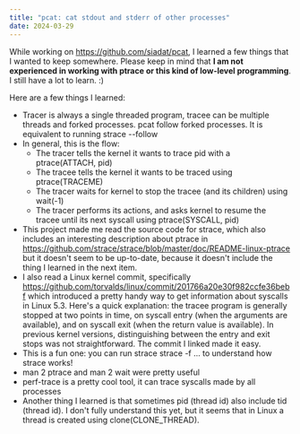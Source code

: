 ```yaml
---
title: "pcat: cat stdout and stderr of other processes"
date: 2024-03-29
---
```


While working on https://github.com/siadat/pcat, I learned a few things that I wanted to keep somewhere. Please keep in mind that **I am not experienced in working with ptrace or this kind of low-level programming**. I still have a lot to learn. :)

Here are a few things I learned:

* Tracer is always a single threaded program, tracee can be multiple threads and forked processes. pcat follow forked processes. It is equivalent to running strace --follow
* In general, this is the flow:
    * The tracer tells the kernel it wants to trace pid with a ptrace(ATTACH, pid)
    * The tracee tells the kernel it wants to be traced using ptrace(TRACEME)
    * The tracer waits for kernel to stop the tracee (and its children) using wait(-1)
    * The tracer performs its actions, and asks kernel to resume the tracee until its next syscall using ptrace(SYSCALL, pid)
* This project made me read the source code for strace, which also includes an interesting description about ptrace in https://github.com/strace/strace/blob/master/doc/README-linux-ptrace but it doesn't seem to be up-to-date, because it doesn't include the thing I learned in the next item.
* I also read a Linux kernel commit, specifically https://github.com/torvalds/linux/commit/201766a20e30f982ccfe36bebf which introduced a pretty handy way to get information about syscalls in Linux 5.3. Here's a quick explanation: the tracee program is generally stopped at two points in time, on syscall entry (when the arguments are available), and on syscall exit (when the return value is available). In previous kernel versions, distinguishing between the entry and exit stops was not straightforward. The commit I linked made it easy.
* This is a fun one: you can run strace strace -f …  to understand how strace works!
* man 2 ptrace and man 2 wait were pretty useful
* perf-trace is a pretty cool tool, it can trace syscalls made by all processes
* Another thing I learned is that sometimes pid (thread id) also include tid (thread id). I don't fully understand this yet, but it seems that in Linux a thread is created using clone(CLONE_THREAD).